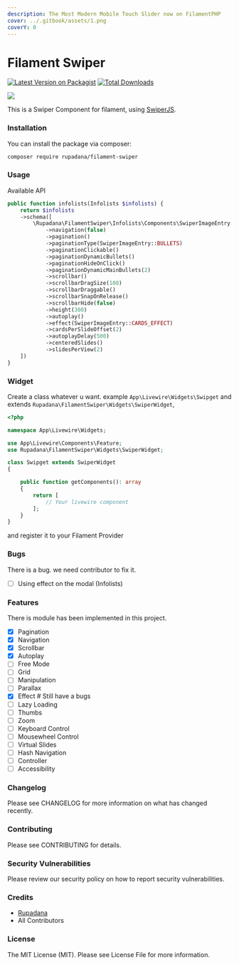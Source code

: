 ```yaml
---
description: The Most Modern Mobile Touch Slider now on FilamentPHP
cover: ../.gitbook/assets/1.png
coverY: 0
---
```


# Filament Swiper

[![Latest Version on Packagist](https://img.shields.io/packagist/v/rupadana/filament-swiper.svg?style=flat-square)](https://packagist.org/packages/rupadana/filament-swiper) [![Total Downloads](https://img.shields.io/packagist/dt/rupadana/filament-swiper.svg?style=flat-square)](https://packagist.org/packages/rupadana/filament-swiper)

![](https://raw.githubusercontent.com/rupadana/filament-swiper/main/docs/images/filament-swiper-image.png)

This is a Swiper Component for filament, using [SwiperJS](https://swiperjs.com/).

### Installation

You can install the package via composer:

```bash
composer require rupadana/filament-swiper
```

### Usage

Available API

```php
public function infolists(Infolists $infolists) {
    return $infolists
    ->schema([
        \Rupadana\FilamentSwiper\Infolists\Components\SwiperImageEntry::make('attachment')
            ->navigation(false)
            ->pagination()
            ->paginationType(SwiperImageEntry::BULLETS)
            ->paginationClickable()
            ->paginationDynamicBullets()
            ->paginationHideOnClick()
            ->paginationDynamicMainBullets(2)
            ->scrollbar()
            ->scrollbarDragSize(100)
            ->scrollbarDraggable()
            ->scrollbarSnapOnRelease()
            ->scrollbarHide(false)
            ->height(300)
            ->autoplay()
            ->effect(SwiperImageEntry::CARDS_EFFECT)
            ->cardsPerSlideOffset(2)
            ->autoplayDelay(500)
            ->centeredSlides()
            ->slidesPerView(2)
    ])
} 
```

### Widget

Create a class whatever u want. example `App\Livewire\Widgets\Swipget` and extends `Rupadana\FilamentSwiper\Widgets\SwiperWidget`,

```php
<?php

namespace App\Livewire\Widgets;

use App\Livewire\Components\Feature;
use Rupadana\FilamentSwiper\Widgets\SwiperWidget;

class Swipget extends SwiperWidget
{

    public function getComponents(): array
    {
        return [
            // Your livewire component
        ];
    }
}

```

and register it to your Filament Provider

### Bugs

There is a bug. we need contributor to fix it.

* [ ] Using effect on the modal (Infolists)

### Features

There is module has been implemented in this project.

* [x] Pagination
* [x] Navigation
* [x] Scrollbar
* [x] Autoplay
* [ ] Free Mode
* [ ] Grid
* [ ] Manipulation
* [ ] Parallax
* [x] Effect # Still have a bugs
* [ ] Lazy Loading
* [ ] Thumbs
* [ ] Zoom
* [ ] Keyboard Control
* [ ] Mousewheel Control
* [ ] Virtual Slides
* [ ] Hash Navigation
* [ ] Controller
* [ ] Accessibility

### Changelog

Please see CHANGELOG for more information on what has changed recently.

### Contributing

Please see CONTRIBUTING for details.

### Security Vulnerabilities

Please review our security policy on how to report security vulnerabilities.

### Credits

* [Rupadana](https://github.com/rupadana)
* All Contributors

### License

The MIT License (MIT). Please see License File for more information.
